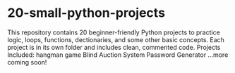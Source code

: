 # 20-small-python-projects
This repository contains 20 beginner-friendly Python projects to practice logic, loops, functions, dectionaries, and some other basic concepts.  Each project is in its own folder and includes clean, commented code. Projects Included:      hangman game     Blind Auction System     Password Generator     ...more coming soon!
